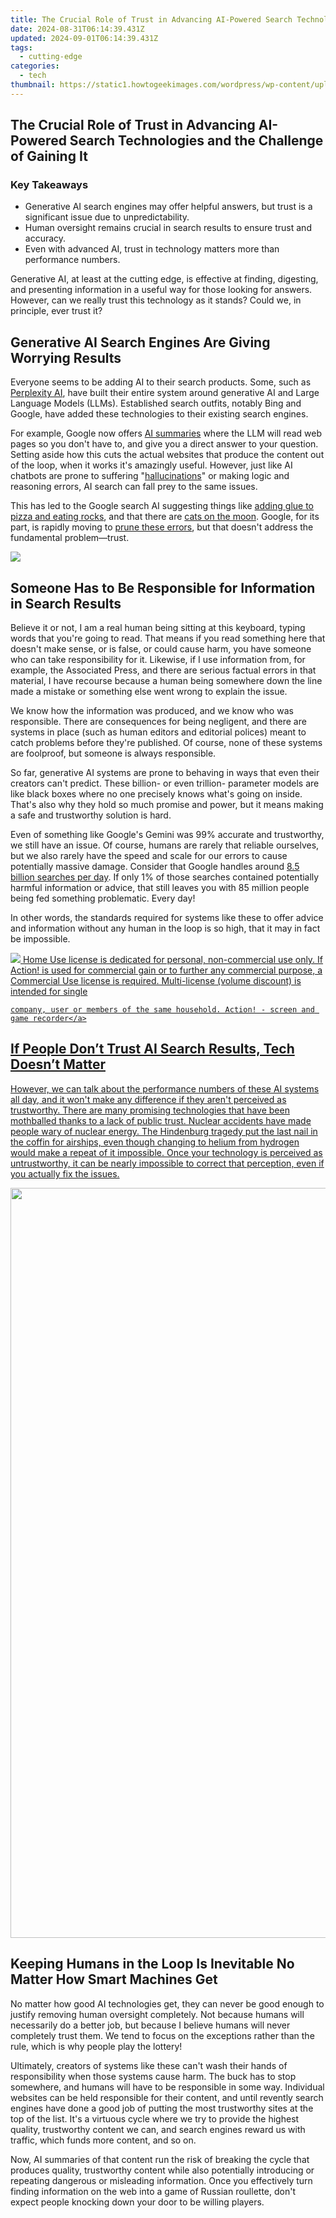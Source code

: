```yaml
---
title: The Crucial Role of Trust in Advancing AI-Powered Search Technologies and the Challenge of Gaining It
date: 2024-08-31T06:14:39.431Z
updated: 2024-09-01T06:14:39.431Z
tags:
  - cutting-edge
categories:
  - tech
thumbnail: https://static1.howtogeekimages.com/wordpress/wp-content/uploads/2024/05/a-robot-librarian-looking-through-a-filing-cabinet-searching-for-files-while-a-human-waits-in-the-background.png
---
```


## The Crucial Role of Trust in Advancing AI-Powered Search Technologies and the Challenge of Gaining It

### Key Takeaways

* Generative AI search engines may offer helpful answers, but trust is a significant issue due to unpredictability.
* Human oversight remains crucial in search results to ensure trust and accuracy.
* Even with advanced AI, trust in technology matters more than performance numbers.

 Generative AI, at least at the cutting edge, is effective at finding, digesting, and presenting information in a useful way for those looking for answers. However, can we really trust this technology as it stands? Could we, in principle, ever trust it?

##  Generative AI Search Engines Are Giving Worrying Results

 Everyone seems to be adding AI to their search products. Some, such as [Perplexity AI](https://screen-sharing-recording.techidaily.com/new-step-by-step-guide-to-recording-on-your-macbook/), have built their entire system around generative AI and Large Language Models (LLMs). Established search outfits, notably Bing and Google, have added these technologies to their existing search engines.

 For example, Google now offers [AI summaries](https://ios-unlock.techidaily.com/in-2024-how-can-i-unlock-my-apple-iphone-13-mini-after-forgetting-my-pin-code-by-drfone-ios/) where the LLM will read web pages so you don't have to, and give you a direct answer to your question. Setting aside how this cuts the actual websites that produce the content out of the loop, when it works it's amazingly useful. However, just like AI chatbots are prone to suffering "[hallucinations](https://audio-shaping.techidaily.com/strategies-for-minimizing-large-scale-video-and-audio-data/)" or making logic and reasoning errors, AI search can fall prey to the same issues.

 This has led to the Google search AI suggesting things like [adding glue to pizza and eating rocks](https://www.cnet.com/tech/services-and-software/glue-in-pizza-eat-rocks-googles-ai-search-is-mocked-for-bizarre-answers/), and that there are [cats on the moon](https://apnews.com/article/google-ai-overviews-96e763ea2a6203978f581ca9c10f1b07). Google, for its part, is rapidly moving to [prune these errors](https://www.theverge.com/2024/5/24/24164119/google-ai-overview-mistakes-search-race-openai), but that doesn't address the fundamental problem—trust.

<!-- affiliate ads begin -->
<a href="https://store.revouninstaller.com/order/checkout.php?PRODS=28010250&QTY=1&AFFILIATE=108875&CART=1"><img src="https://secure.avangate.com/images/merchant/4282ec8de8c9be897e7aff4aa231b1a4/336__280a.jpg" border="0"></a>
<!-- affiliate ads end -->
##  Someone Has to Be Responsible for Information in Search Results

 Believe it or not, I am a real human being sitting at this keyboard, typing words that you're going to read. That means if you read something here that doesn't make sense, or is false, or could cause harm, you have someone who can take responsibility for it. Likewise, if I use information from, for example, the Associated Press, and there are serious factual errors in that material, I have recourse because a human being somewhere down the line made a mistake or something else went wrong to explain the issue.

 We know how the information was produced, and we know who was responsible. There are consequences for being negligent, and there are systems in place (such as human editors and editorial polices) meant to catch problems before they're published. Of course, none of these systems are foolproof, but someone is always responsible.

 So far, generative AI systems are prone to behaving in ways that even their creators can't predict. These billion- or even trillion- parameter models are like black boxes where no one precisely knows what's going on inside. That's also why they hold so much promise and power, but it means making a safe and trustworthy solution is hard.

 Even of something like Google's Gemini was 99% accurate and trustworthy, we still have an issue. Of course, humans are rarely that reliable ourselves, but we also rarely have the speed and scale for our errors to cause potentially massive damage. Consider that Google handles around [8.5 billion searches per day](https://www.semrush.com/blog/google-search-statistics/). If only 1% of those searches contained potentially harmful information or advice, that still leaves you with 85 million people being fed something problematic. Every day!

 In other words, the standards required for systems like these to offer advice and information without any human in the loop is so high, that it may in fact be impossible.

<!-- affiliate ads begin -->
<a href="https://checkout.mirillis.com/order/checkout.php?PRODS=4704640&QTY=1&AFFILIATE=108875&CART=1"> <img src="https://secure.avangate.com/images/merchant/547a5a56d43f6d40f9a6a2f76501d013/products/1_mirillis_action_boxshot_store_1x.jpg" border="0">
	Home Use license is dedicated for personal, non-commercial use only. 
	If Action! is used for commercial gain or to further any commercial purpose, 
	a Commercial Use license is required. Multi-license (volume discount) is intended for single 
 
	company, user or members of the same household. Action! - screen and game recorder</a>
<!-- affiliate ads end -->
##  If People Don’t Trust AI Search Results, Tech Doesn’t Matter

 However, we can talk about the performance numbers of these AI systems all day, and it won't make any difference if they aren't perceived as trustworthy. There are many promising technologies that have been mothballed thanks to a lack of public trust. Nuclear accidents have made people wary of nuclear energy. The Hindenburg tragedy put the last nail in the coffin for airships, even though changing to helium from hydrogen would make a repeat of it impossible. Once your technology is perceived as untrustworthy, it can be nearly impossible to correct that perception, even if you actually fix the issues.

<!-- affiliate ads begin -->
<a href="https://ukaidot.sjv.io/c/5597632/1793233/19578" target="_top" id="1793233"><img src="//a.impactradius-go.com/display-ad/19578-1793233" border="0" alt="" width="1200" height="1200"/></a><img height="0" width="0" src="https://imp.pxf.io/i/5597632/1793233/19578" style="position:absolute;visibility:hidden;" border="0" />
<!-- affiliate ads end -->
##  Keeping Humans in the Loop Is Inevitable No Matter How Smart Machines Get

 No matter how good AI technologies get, they can never be good enough to justify removing human oversight completely. Not because humans will necessarily do a better job, but because I believe humans will never completely trust them. We tend to focus on the exceptions rather than the rule, which is why people play the lottery!

 Ultimately, creators of systems like these can't wash their hands of responsibility when those systems cause harm. The buck has to stop somewhere, and humans will have to be responsible in some way. Individual websites can be held responsible for their content, and until revently search engines have done a good job of putting the most trustworthy sites at the top of the list. It's a virtuous cycle where we try to provide the highest quality, trustworthy content we can, and search engines reward us with traffic, which funds more content, and so on.

 Now, AI summaries of that content run the risk of breaking the cycle that produces quality, trustworthy content while also potentially introducing or repeating dangerous or misleading information. Once you effectively turn finding information on the web into a game of Russian roullette, don't expect people knocking down your door to be willing players.

<ins class="adsbygoogle"
     style="display:block"
     data-ad-format="autorelaxed"
     data-ad-client="ca-pub-7571918770474297"
     data-ad-slot="1223367746"></ins>



<ins class="adsbygoogle"
     style="display:block"
     data-ad-client="ca-pub-7571918770474297"
     data-ad-slot="8358498916"
     data-ad-format="auto"
     data-full-width-responsive="true"></ins>


